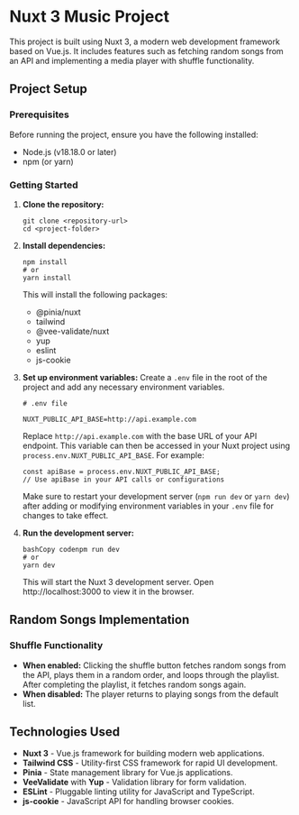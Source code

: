 
# Nuxt 3 Music Project

This project is built using Nuxt 3, a modern web development framework based on Vue.js. It includes features such as fetching random songs from an API and implementing a media player with shuffle functionality.

## Project Setup

### Prerequisites

Before running the project, ensure you have the following installed:

* Node.js (v18.18.0 or later)
* npm (or yarn)

### Getting Started

1. **Clone the repository:**

    ```
    git clone <repository-url>
    cd <project-folder>
    
    ```
2. **Install dependencies:**

    ```
    npm install
    # or
    yarn install
    
    ```

    This will install the following packages:
    * @pinia/nuxt
    * tailwind
    * @vee-validate/nuxt
    * yup
    * eslint
    * js-cookie
3. **Set up environment variables:**
    Create a `.env` file in the root of the project and add any necessary environment variables.

    ```
    # .env file
    
    NUXT_PUBLIC_API_BASE=http://api.example.com
    
    ```

    Replace `http://api.example.com` with the base URL of your API endpoint. This variable can then be accessed in your Nuxt project using `process.env.NUXT_PUBLIC_API_BASE`. For example:

    ```
    const apiBase = process.env.NUXT_PUBLIC_API_BASE;
    // Use apiBase in your API calls or configurations
    
    ```

    Make sure to restart your development server (`npm run dev` or `yarn dev`) after adding or modifying environment variables in your `.env` file for changes to take effect.
4. **Run the development server:**

    ```
    bashCopy codenpm run dev
    # or
    yarn dev
    
    ```

    This will start the Nuxt 3 development server. Open http://localhost:3000 to view it in the browser.

## Random Songs Implementation

### Shuffle Functionality

* **When enabled:** Clicking the shuffle button fetches random songs from the API, plays them in a random order, and loops through the playlist. After completing the playlist, it fetches random songs again.
* **When disabled:** The player returns to playing songs from the default list.

## Technologies Used

* **Nuxt 3** \- Vue\.js framework for building modern web applications\.
* **Tailwind CSS** \- Utility\-first CSS framework for rapid UI development\.
* **Pinia** \- State management library for Vue\.js applications\.
* **VeeValidate** with **Yup** \- Validation library for form validation\.
* **ESLint** \- Pluggable linting utility for JavaScript and TypeScript\.
* **js-cookie** \- JavaScript API for handling browser cookies\.
